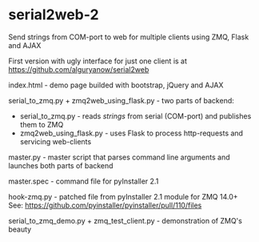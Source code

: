 # serial2web-2
Send strings from COM-port to web for multiple clients using ZMQ, Flask and AJAX

First version with ugly interface for just one client is at https://github.com/alguryanow/serial2web

index.html - demo page builded with bootstrap, jQuery and AJAX

serial_to_zmq.py + zmq2web_using_flask.py - two parts of backend:  
+    serial_to_zmq.py - reads _strings_ from serial (COM-port) and publishes them to ZMQ
+    zmq2web_using_flask.py - uses Flask to process http-requests and servicing web-clients
 
master.py - master script that parses command line arguments and launches both parts of backend

master.spec - command file for pyInstaller 2.1

hook-zmq.py - patched file from pyInstaller 2.1 module for ZMQ 14.0+  
                See: https://github.com/pyinstaller/pyinstaller/pull/110/files

serial_to_zmq_demo.py + zmq_test_client.py - demonstration of ZMQ's beauty